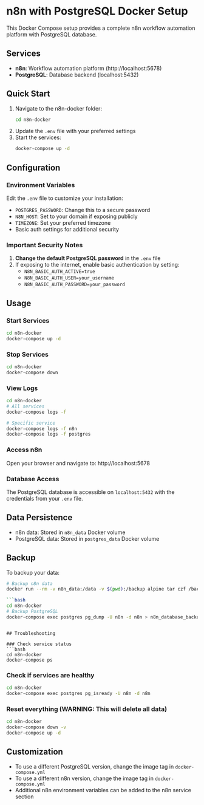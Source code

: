 # n8n with PostgreSQL Docker Setup

This Docker Compose setup provides a complete n8n workflow automation platform with PostgreSQL database.

## Services

- **n8n**: Workflow automation platform (http://localhost:5678)
- **PostgreSQL**: Database backend (localhost:5432)

## Quick Start

1. Navigate to the n8n-docker folder:
   ```bash
   cd n8n-docker
   ```
2. Update the `.env` file with your preferred settings
3. Start the services:
   ```bash
   docker-compose up -d
   ```

## Configuration

### Environment Variables

Edit the `.env` file to customize your installation:

- `POSTGRES_PASSWORD`: Change this to a secure password
- `N8N_HOST`: Set to your domain if exposing publicly
- `TIMEZONE`: Set your preferred timezone
- Basic auth settings for additional security

### Important Security Notes

1. **Change the default PostgreSQL password** in the `.env` file
2. If exposing to the internet, enable basic authentication by setting:
   - `N8N_BASIC_AUTH_ACTIVE=true`
   - `N8N_BASIC_AUTH_USER=your_username`
   - `N8N_BASIC_AUTH_PASSWORD=your_password`

## Usage

### Start Services
```bash
cd n8n-docker
docker-compose up -d
```

### Stop Services
```bash
cd n8n-docker
docker-compose down
```

### View Logs
```bash
cd n8n-docker
# All services
docker-compose logs -f

# Specific service
docker-compose logs -f n8n
docker-compose logs -f postgres
```

### Access n8n
Open your browser and navigate to: http://localhost:5678

### Database Access
The PostgreSQL database is accessible on `localhost:5432` with the credentials from your `.env` file.

## Data Persistence

- n8n data: Stored in `n8n_data` Docker volume
- PostgreSQL data: Stored in `postgres_data` Docker volume

## Backup

To backup your data:

```bash
# Backup n8n data
docker run --rm -v n8n_data:/data -v $(pwd):/backup alpine tar czf /backup/n8n_backup.tar.gz -C /data .

```bash
cd n8n-docker
# Backup PostgreSQL
docker-compose exec postgres pg_dump -U n8n -d n8n > n8n_database_backup.sql
```
```

## Troubleshooting

### Check service status
```bash
cd n8n-docker
docker-compose ps
```

### Check if services are healthy
```bash
cd n8n-docker
docker-compose exec postgres pg_isready -U n8n -d n8n
```

### Reset everything (WARNING: This will delete all data)
```bash
cd n8n-docker
docker-compose down -v
docker-compose up -d
```

## Customization

- To use a different PostgreSQL version, change the image tag in `docker-compose.yml`
- To use a different n8n version, change the image tag in `docker-compose.yml`
- Additional n8n environment variables can be added to the n8n service section
